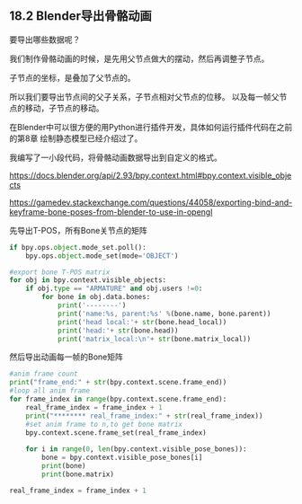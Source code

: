 ## 18.2 Blender导出骨骼动画

要导出哪些数据呢？

我们制作骨骼动画的时候，是先用父节点做大的摆动，然后再调整子节点。

子节点的坐标，是叠加了父节点的。

所以我们要导出节点间的父子关系，子节点相对父节点的位移。
以及每一帧父节点的移动，子节点的移动。

在Blender中可以很方便的用Python进行插件开发，具体如何运行插件代码在之前的第8章 绘制静态模型已经介绍过了。

我编写了一小段代码，将骨骼动画数据导出到自定义的格式。

https://docs.blender.org/api/2.93/bpy.context.html#bpy.context.visible_objects

https://gamedev.stackexchange.com/questions/44058/exporting-bind-and-keyframe-bone-poses-from-blender-to-use-in-opengl

先导出T-POS，所有Bone关节点的矩阵

```python
if bpy.ops.object.mode_set.poll():
    bpy.ops.object.mode_set(mode='OBJECT')

#export bone T-POS matrix
for obj in bpy.context.visible_objects:
    if obj.type == "ARMATURE" and obj.users !=0:
        for bone in obj.data.bones:
            print('--------')
            print('name:%s, parent:%s' %(bone.name, bone.parent))
            print('head local:'+ str(bone.head_local))
            print('head:'+ str(bone.head))
            print('matrix_local:\n'+ str(bone.matrix_local))
```


然后导出动画每一帧的Bone矩阵

```python
#anim frame count
print("frame_end:" + str(bpy.context.scene.frame_end))
#loop all anim frame
for frame_index in range(bpy.context.scene.frame_end):
    real_frame_index = frame_index + 1
    print("******** real_frame_index:" + str(real_frame_index))
    #set anim frame to n,to get bone matrix
    bpy.context.scene.frame_set(real_frame_index)
    
    for i in range(0, len(bpy.context.visible_pose_bones)):
        bone = bpy.context.visible_pose_bones[i]
        print(bone)
        print(bone.matrix)
```

```python
real_frame_index = frame_index + 1
```


